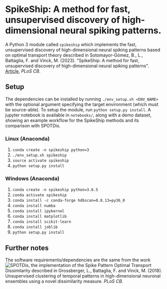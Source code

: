 # SpikeShip: A method for fast, unsupervised discovery of high-dimensional neural spiking patterns.

A Python 3 module called `spikeship` which implements the fast, unsupervised discovery of high-dimensional neural spiking patterns based on optimal transport theory described in Sotomayor-Gómez, B., L., Battaglia, F. and Vinck, M. (2023). "SpikeShip: A method for fast, unsupervised discovery of high-dimensional neural spiking patterns". [Article](https://journals.plos.org/ploscompbiol/article?id=10.1371/journal.pcbi.1011335), *PLoS CB*.

## Setup
The dependencies can be installed by running `./env_setup.sh <ENV_NAME>` with the optional argument specifying the target environment (which must be source-able). To setup the module, run `python setup.py install`. A jupyter notebook is available in `notebooks/`, along with a demo dataset, showing an example workflow for the SpikeShip methods and its comparison with SPOTDis.

### Linux (Anaconda)
1) `conda create -n spikeship python=3`
1) `./env_setup.sh spikeship`
1) `source activate spikeship`
1) `python setup.py install`

### Windows (Anaconda)
1) `conda create -n spikeship python=3.6.5`
1) `conda activate spikeship`
1) `conda install -c conda-forge hdbscan=0.8.13=py36_0` 
1) `conda install numba`
1) `conda install ipykernel`
1) `conda install matplotlib`
1) `conda install scikit-learn`
1) `conda install joblib`
1) `python setup.py install`


## Further notes
The software requirements/dependencies are the same from the work ![SPOTDis](https://github.com/LGro/spot), the implementation of the Spike Pattern Optimal Transport Dissimilarity described in Grossberger, L., Battaglia, F. and Vinck, M. (2018). Unsupervised clustering of temporal patterns in high-dimensional neuronal ensembles using a novel dissimilarity measure. *PLoS CB.*
